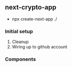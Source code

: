 ## next-crypto-app

- npx create-next-app ./

### Initial setup

1. Cleanup
2. Wiring up to github account

### Components
